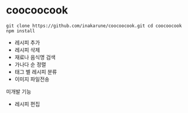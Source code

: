 # coocoocook
`
git clone https://github.com/inakarune/coocoocook.git
  cd coocoocook
    npm install
`

* 레시피 추가
* 레시피 삭제
* 재료나 음식명 검색
* 가나다 순 정렬
* 태그 별 레시피 분류
* 이미지 파일전송

미개발 기능
* 레시피 편집
